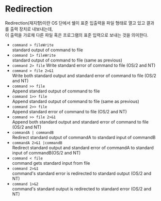 # Redirection

Redirection(재지향)이란 OS 단에서 쉘이 표준 입출력을 파일 형태로 열고 있고 결과를 출력 장치로 내보내는데,  
이 출력을 가로채 다른 파일 혹은 프로그램의 표준 입력으로 보내는 것을 의미한다.

- `command > fileWrite`  
  standard output of command to file
- `command 1> fileWrite`  
  standard output of command to file (same as previous)
- `command 2> file`
  Write standard error of command to file (OS/2 and NT)
- `command > file 2>&1`  
  Write both standard output and standard error of command to file (OS/2 and NT)
- `command >> file`  
  Append standard output of command to file
- `command 1>> file`  
  Append standard output of command to file (same as previous)
- `command 2>> file`  
  Append standard error of command to file (OS/2 and NT)
- `command >> file 2>&1`  
  Append both standard output and standard error of command to file (OS/2 and NT)
- `commandA | commandB`  
  Redirect standard output of commandA to standard input of commandB
- `commandA 2>&1 |commandB`  
  Redirect standard output and standard error of commandA to standard input of commandB(OS/2 and NT)
- `command < file`  
  command gets standard input from file
- `command 2>&1`  
  command's standard error is redirected to standard output (OS/2 and NT)
- `command 1>&2`  
  command's standard output is redirected to standard error (OS/2 and NT)

